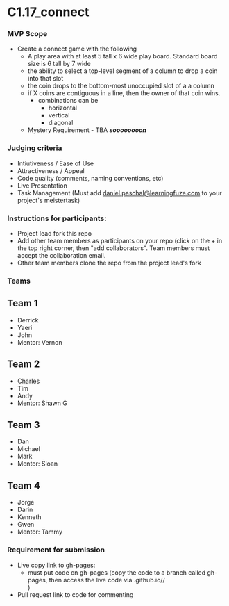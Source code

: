 # C1.17_connect

### MVP Scope
- Create a connect game with the following
  - A play area with at least 5 tall x 6 wide play board.  Standard board size is 6 tall by 7 wide
  - the ability to select a top-level segment of a column to drop a coin into that slot
  - the coin drops to the bottom-most unoccupied slot of a a column 
  - if X coins are contiguous in a line, then the owner of that coin wins.
    - combinations can be
      - horizontal
      - vertical
      - diagonal
  - Mystery Requirement - TBA ***soooooooon***

### Judging criteria
- Intiutiveness / Ease of Use
- Attractiveness / Appeal
- Code quality (comments, naming conventions, etc)
- Live Presentation
- Task Management  (Must add daniel.paschal@learningfuze.com to your project's meistertask)

### Instructions for participants:
- Project lead fork this repo
- Add other team members as participants on your repo (click on the + in the top right corner, then "add collaborators".  Team members must accept the collaboration email.
- Other team members clone the repo from the project lead's fork

### Teams

## Team 1
- Derrick
- Yaeri
- John
- Mentor: Vernon

## Team 2
- Charles
- Tim
- Andy
- Mentor: Shawn G

## Team 3
- Dan
- Michael
- Mark
- Mentor: Sloan

## Team 4
- Jorge
- Darin
- Kenneth
- Gwen
- Mentor: Tammy

### Requirement for submission
- Live copy link to gh-pages: 
	- must put code on gh-pages (copy the code to a branch called gh-pages, then access the live code via <your user name>.github.io/<repo name>/<main file name>)
- Pull request link to code for commenting
